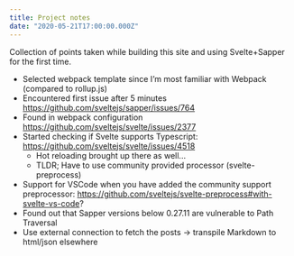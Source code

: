 ```yaml
---
title: Project notes
date: "2020-05-21T17:00:00.000Z"
---
```


Collection of points taken while building this site and using Svelte+Sapper for the first time.

<!-- more -->

- Selected webpack template since I’m most familiar with Webpack (compared to rollup.js)
- Encountered first issue after 5 minutes https://github.com/sveltejs/sapper/issues/764
- Found in webpack configuration https://github.com/sveltejs/svelte/issues/2377
- Started checking if Svelte supports Typescript: https://github.com/sveltejs/svelte/issues/4518
  - Hot reloading brought up there as well...
  - TLDR; Have to use community provided processor (svelte-preprocess)
- Support for VSCode when you have added the community support preprocessor: https://github.com/sveltejs/svelte-preprocess#with-svelte-vs-code?
- Found out that Sapper versions below 0.27.11 are vulnerable to Path Traversal
- Use external connection to fetch the posts -> transpile Markdown to html/json elsewhere
